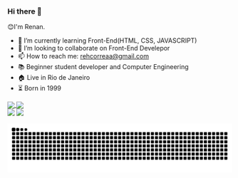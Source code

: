 ### Hi there 👋

😊I'm Renan.

- 🌱 I’m currently learning Front-End(HTML, CSS, JAVASCRIPT)
- 👯 I’m looking to collaborate on Front-End Develepor
- 📫 How to reach me: rehcorreaa@gmail.com
- 📚 Beginner student developer and Computer Engineering
- 🏠 Live in Rio de Janeiro
- ⏳ Born in 1999


<a href="https://github.com/RenanCorreaSilva/">
  <img height="200em" align="center" src="https://github-readme-stats.vercel.app/api?username=RenanCorreaSilva&show_icons=true&theme=radical" />
</a>
<a href="https://github.com/RenanCorreaSilva/">
  <img height="200em" align="center" src="https://github-readme-stats.vercel.app/api/top-langs/?username=RenanCorreaSilva&layout=compact&theme=radical"/>
</a>

  <div> 
  <a href = "mailto:rehcorreaa@gmail.com"><img src="https://img.shields.io/badge/-Gmail-%23333?style=for-the-badge&logo=gmail&logoColor=white" target="_blank" ></a>
  <a href="https://www.linkedin.com/in/renancorreadasilva/"><img src="https://img.shields.io/badge/-LinkedIn-%230077B5?style=for-the-badge&logo=linkedin&logoColor=white" target="_blank"></a> 

![Snake animation](https://github.com/renancorreasilva/renancorreasilva/blob/output/github-contribution-grid-snake.svg)
  
</div>
